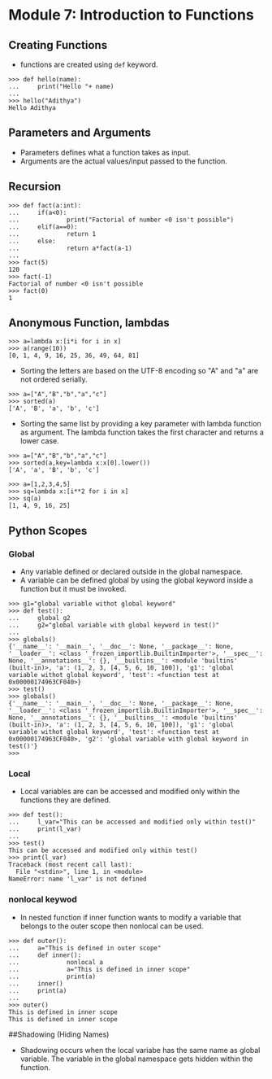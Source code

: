 # Module 7: Introduction to Functions
## Creating Functions
- functions are created using `def` keyword.
```
>>> def hello(name):
...     print("Hello "+ name)
...
>>> hello("Adithya")
Hello Adithya
```
## Parameters and Arguments
- Parameters defines what a function takes as input.
- Arguments are the actual values/input passed to the function.
## Recursion
```
>>> def fact(a:int):
...     if(a<0):
...             print("Factorial of number <0 isn't possible")
...     elif(a==0):
...             return 1
...     else:
...             return a*fact(a-1)
...
>>> fact(5)
120
>>> fact(-1)
Factorial of number <0 isn't possible
>>> fact(0)
1
```
## Anonymous Function, lambdas
```
>>> a=lambda x:[i*i for i in x]
>>> a(range(10))
[0, 1, 4, 9, 16, 25, 36, 49, 64, 81]
```
- Sorting the letters are based on the UTF-8 encoding so "A" and "a" are not ordered serially.
```
>>> a=["A","B","b","a","c"]
>>> sorted(a)
['A', 'B', 'a', 'b', 'c']
```
- Sorting the same list by providing a key parameter with lambda function as argument. The lambda function takes the first character and returns a lower case.
```
>>> a=["A","B","b","a","c"]
>>> sorted(a,key=lambda x:x[0].lower())
['A', 'a', 'B', 'b', 'c']
```

```
>>> a=[1,2,3,4,5]
>>> sq=lambda x:[i**2 for i in x]
>>> sq(a)
[1, 4, 9, 16, 25]
```
## Python Scopes

### Global
- Any variable defined or declared outside in the global namespace.
- A variable can be defined global by using the global keyword inside a function but it must be invoked.
```
>>> g1="global variable withot global keyword"
>>> def test():
...     global g2
...     g2="global variable with global keyword in test()"
...
>>> globals()
{'__name__': '__main__', '__doc__': None, '__package__': None, '__loader__': <class '_frozen_importlib.BuiltinImporter'>, '__spec__': None, '__annotations__': {}, '__builtins__': <module 'builtins' (built-in)>, 'a': (1, 2, 3, [4, 5, 6, 10, 100]), 'g1': 'global variable withot global keyword', 'test': <function test at 0x00000174963CF040>}
>>> test()
>>> globals()
{'__name__': '__main__', '__doc__': None, '__package__': None, '__loader__': <class '_frozen_importlib.BuiltinImporter'>, '__spec__': None, '__annotations__': {}, '__builtins__': <module 'builtins' (built-in)>, 'a': (1, 2, 3, [4, 5, 6, 10, 100]), 'g1': 'global variable withot global keyword', 'test': <function test at 0x00000174963CF040>, 'g2': 'global variable with global keyword in test()'}
>>>
```
### Local
- Local variables are can be accessed and modified only within the functions they are defined.
```
>>> def test():
...     l_var="This can be accessed and modified only within test()"
...     print(l_var)
...
>>> test()
This can be accessed and modified only within test()
>>> print(l_var)
Traceback (most recent call last):
  File "<stdin>", line 1, in <module>
NameError: name 'l_var' is not defined
```
### nonlocal keywod
- In nested function if inner function wants to modify a variable that belongs to the outer scope then nonlocal can be used.
```
>>> def outer():
...     a="This is defined in outer scope"
...     def inner():
...             nonlocal a
...             a="This is defined in inner scope"
...             print(a)
...     inner()
...     print(a)
...
>>> outer()
This is defined in inner scope
This is defined in inner scope
```
##Shadowing (Hiding Names)
- Shadowing occurs when the local variabe has the same name as global variable. The variable in the global namespace gets hidden within the function.
